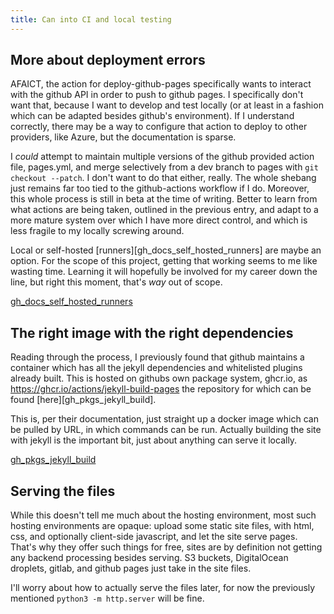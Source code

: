 ```yaml
---
title: Can into CI and local testing
---
```


## More about deployment errors

AFAICT, the action for deploy-github-pages specifically wants to interact with
the github API in order to push to github pages. I specifically don't want
that, because I want to develop and test locally (or at least in a fashion
which can be adapted besides github's environment). If I understand correctly,
there may be a way to configure that action to deploy to other providers, like
Azure, but the documentation is sparse.

I *could* attempt to maintain multiple versions of the github provided action
file, pages.yml, and merge selectively from a dev branch to pages with ``git
checkout --patch``. I don't want to do that either, really. The whole shebang
just remains far too tied to the github-actions workflow if I do.  Moreover,
this whole process is still in beta at the time of writing. Better to learn
from what actions are being taken, outlined in the previous entry, and adapt to
a more mature system over which I have more direct control, and which is less
fragile to my locally screwing around.

Local or self-hosted [runners][gh_docs_self_hosted_runners] are maybe an
option. For the scope of this project, getting that working seems to me like
wasting time. Learning it will hopefully be involved for my career down the
line, but right this moment, that's *way* out of scope.

[gh_docs_self_hosted_runners](https://docs.github.com/en/actions/hosting-your-own-runners/about-self-hosted-runners)

## The right image with the right dependencies

Reading through the process, I previously found that github maintains a
container which has all the jekyll dependencies and whitelisted plugins already
built. This is hosted on githubs own package system, ghcr.io, as
https://ghcr.io/actions/jekyll-build-pages the repository for which can be
found [here][gh_pkgs_jekyll_build].

This is, per their documentation, just straight up a docker image which can be
pulled by URL, in which commands can be run. Actually building the site with
jekyll is the important bit, just about anything can serve it locally.

[gh_pkgs_jekyll_build](https://github.com/actions/jekyll-build-pages/pkgs/container/jekyll-build-pages)

## Serving the files

While this doesn't tell me much about the hosting environment, most such
hosting environments are opaque: upload some static site files, with html, css,
and optionally client-side javascript, and let the site serve pages. That's why
they offer such things for free, sites are by definition not getting any
backend processing besides serving. S3 buckets, DigitalOcean droplets, gitlab,
and github pages just take in the site files.

I'll worry about how to actually serve the files later, for now the previously
mentioned ``python3 -m http.server`` will be fine.
